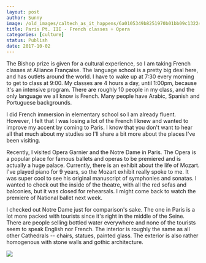 ```yaml
---
layout: post
author: Sunny
image: /old_images/caltech_as_it_happens/6a0105349b8251970b01bb09c13224970d.jpg
title: Paris Pt. III - French classes + Opera
categories: [culture]
status: Publish
date: 2017-10-02
---
```


The Bishop prize is given for a cultural experience, so I am taking French classes at Alliance Française. The language school is a pretty big deal here, and has outlets around the world. I have to wake up at 7:30 every morning to get to class at 9:00. My classes are 4 hours a day, until 1:00pm, because it's an intensive program. There are roughly 10 people in my class, and the only language we all know is French. Many people have Arabic, Spanish and Portuguese backgrounds.


I did French immersion in elementary school so I am already fluent. However, I felt that I was losing a lot of the French I knew and wanted to improve my accent by coming to Paris. I know that you don't want to hear all that much about my studies so I'll share a bit more about the places I've been visiting.


Recently, I visited Opera Garnier and the Notre Dame in Paris. The Opera is a popular place for famous ballets and operas to be premiered and is actually a huge palace. Currently, there is an exhibit about the life of Mozart. I've played piano for 9 years, so the Mozart exhibit really spoke to me. It was super cool to see his original manuscript of symphonies and sonatas. I wanted to check out the inside of the theatre, with all the red sofas and balconies, but it was closed for rehearsals. I might come back to watch the premiere of National ballet next week.




I checked out Notre Dame just for comparison's sake. The one in Paris is a lot more packed with tourists since it's right in the middle of the Seine. There are people selling bottled water everywhere and none of the tourists seem to speak English nor French. The interior is roughly the same as all other Cathedrals -- chairs, statues, painted glass. The exterior is also rather homogenous with stone walls and gothic architecture.




![](/old_images/caltech_as_it_happens/6a0105349b8251970b01b7c91dfb17970b.jpg)
